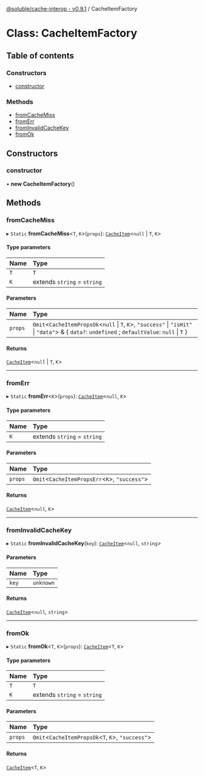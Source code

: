 [@soluble/cache-interop - v0.9.1](../README.md) / CacheItemFactory

# Class: CacheItemFactory

## Table of contents

### Constructors

- [constructor](CacheItemFactory.md#constructor)

### Methods

- [fromCacheMiss](CacheItemFactory.md#fromcachemiss)
- [fromErr](CacheItemFactory.md#fromerr)
- [fromInvalidCacheKey](CacheItemFactory.md#frominvalidcachekey)
- [fromOk](CacheItemFactory.md#fromok)

## Constructors

### constructor

• **new CacheItemFactory**()

## Methods

### fromCacheMiss

▸ `Static` **fromCacheMiss**<`T`, `K`\>(`props`): [`CacheItem`](CacheItem.md)<``null`` \| `T`, `K`\>

#### Type parameters

| Name | Type |
| :------ | :------ |
| `T` | `T` |
| `K` | extends `string` = `string` |

#### Parameters

| Name | Type |
| :------ | :------ |
| `props` | `Omit`<`CacheItemPropsOk`<``null`` \| `T`, `K`\>, ``"success"`` \| ``"isHit"`` \| ``"data"``\> & { `data?`: `undefined` ; `defaultValue`: ``null`` \| `T`  } |

#### Returns

[`CacheItem`](CacheItem.md)<``null`` \| `T`, `K`\>

___

### fromErr

▸ `Static` **fromErr**<`K`\>(`props`): [`CacheItem`](CacheItem.md)<``null``, `K`\>

#### Type parameters

| Name | Type |
| :------ | :------ |
| `K` | extends `string` = `string` |

#### Parameters

| Name | Type |
| :------ | :------ |
| `props` | `Omit`<`CacheItemPropsErr`<`K`\>, ``"success"``\> |

#### Returns

[`CacheItem`](CacheItem.md)<``null``, `K`\>

___

### fromInvalidCacheKey

▸ `Static` **fromInvalidCacheKey**(`key`): [`CacheItem`](CacheItem.md)<``null``, `string`\>

#### Parameters

| Name | Type |
| :------ | :------ |
| `key` | `unknown` |

#### Returns

[`CacheItem`](CacheItem.md)<``null``, `string`\>

___

### fromOk

▸ `Static` **fromOk**<`T`, `K`\>(`props`): [`CacheItem`](CacheItem.md)<`T`, `K`\>

#### Type parameters

| Name | Type |
| :------ | :------ |
| `T` | `T` |
| `K` | extends `string` = `string` |

#### Parameters

| Name | Type |
| :------ | :------ |
| `props` | `Omit`<`CacheItemPropsOk`<`T`, `K`\>, ``"success"``\> |

#### Returns

[`CacheItem`](CacheItem.md)<`T`, `K`\>
